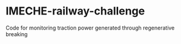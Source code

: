 # IMECHE-railway-challenge
Code for monitoring traction power generated through regenerative breaking
